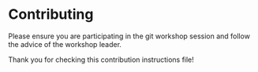 # Contributing

Please ensure you are participating in the git workshop session and follow the advice of the workshop leader.

Thank you for checking this contribution instructions file!
